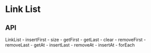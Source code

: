 # Link List

## API
LinkList 
    - insertFirst
    - size
    - getFirst
    - getLast
    - clear
    - removeFirst
    - removeLast
    - getAt
    - insertLast
    - removeAt
    - insertAt
    - forEach
    